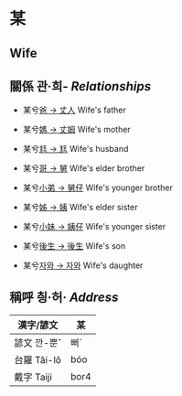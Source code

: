 # 某
##  Wife

## 關係 관·희- _Relationships_

- 某兮[爸 → 丈人](member62.md) Wife's father

- 某兮[媽 → 丈姆](member63.md) Wife's mother

- 某兮[尪 → 尪](member17.md) Wife's husband

- 某兮[哥 → 舅](member64.md) Wife's elder brother

- 某兮[小弟 → 舅仔](member66.md) Wife's younger brother

- 某兮[姊 → 姨](member65.md) Wife's elder sister

- 某兮[小妹 → 姨仔](member67.md) Wife's younger sister

- 某兮[後生 → 後生](member19.md) Wife's son

- 某兮[자와 → 자와](member20.md) Wife's daughter



## 稱呼 칑·허· _Address_

漢字/諺文 | 某
--- | ---
諺文 깐-뿐ˆ | 뻐ˊ
台羅 Tâi-lô | bóo
戴字 Taiji | bor4


